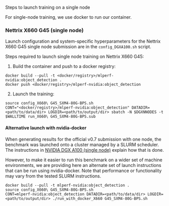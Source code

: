 Steps to launch training on a single node

For single-node training, we use docker to run our container.

### Nettrix X660 G45 (single node)

Launch configuration and system-specific hyperparameters for the Nettrix X660 G45
single node submission are in the `config_DGXA100.sh` script.

Steps required to launch single node training on Nettrix X660 G45:

1. Build the container and push to a docker registry:

```
docker build --pull -t <docker/registry>/mlperf-nvidia:object_detection .
docker push <docker/registry>/mlperf-nvidia:object_detection
```

2. Launch the training:

```
source config_X660\ G45_SXM4-80G-BPS.sh
CONT="<docker/registry>/mlperf-nvidia:object_detection" DATADIR=<path/to/data/dir> LOGDIR=<path/to/output/dir> sbatch -N $DGXNNODES -t $WALLTIME run_X660\ G45_SXM4-80G-BPS.sub
```

#### Alternative launch with nvidia-docker

When generating results for the official v0.7 submission with one node, the
benchmark was launched onto a cluster managed by a SLURM scheduler. The
instructions in [NVIDIA DGX A100 (single node)](#nvidia-dgx-a100-single-node) explain
how that is done.

However, to make it easier to run this benchmark on a wider set of machine
environments, we are providing here an alternate set of launch instructions
that can be run using nvidia-docker. Note that performance or functionality may
vary from the tested SLURM instructions.

```
docker build --pull -t mlperf-nvidia:object_detection .
source config_X660\ G45_SXM4-80G-BPS.sh
CONT=mlperf-nvidia:object_detection DATADIR=<path/to/data/dir> LOGDIR=<path/to/output/dir> ./run_with_docker_X660 G45_SXM4-80G-BPS.sh
```

